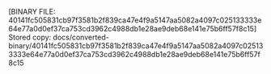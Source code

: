 [BINARY FILE: 40141fc505831cb97f3581b2f839ca47e4f9a5147aa5082a4097c025133333e64e77a0d0ef37ca753cd3962c4988db1e28ae9deb68e141e75b6ff57f8c15]
Stored copy: docs/converted-binary/40141fc505831cb97f3581b2f839ca47e4f9a5147aa5082a4097c025133333e64e77a0d0ef37ca753cd3962c4988db1e28ae9deb68e141e75b6ff57f8c15
